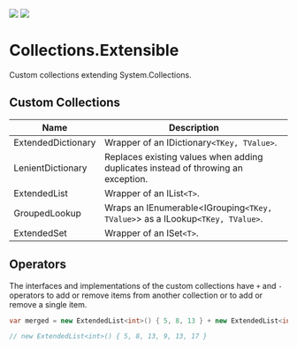 ![](https://img.shields.io/github/license/Woody230/CSharpExtensions)
[![](https://img.shields.io/nuget/v/Woody230.Collections.Extensible)](https://www.nuget.org/packages/Woody230.Collections.Extensible)

# Collections.Extensible

Custom collections extending System.Collections.

## Custom Collections

| Name | Description |
| --- | --- |
| ExtendedDictionary | Wrapper of an IDictionary`<TKey, TValue>`. |
| LenientDictionary | Replaces existing values when adding duplicates instead of throwing an exception. |
| ExtendedList | Wrapper of an IList`<T>`. | 
| GroupedLookup | Wraps an IEnumerable<IGrouping`<TKey, TValue>`> as a ILookup`<TKey, TValue>`. |
| ExtendedSet | Wrapper of an ISet`<T>`. |

## Operators
The interfaces and implementations of the custom collections have `+` and `-` operators to add or remove items from another collection or to add or remove a single item.

```c#
var merged = new ExtendedList<int>() { 5, 8, 13 } + new ExtendedList<int>() { 9, 13, 17 };

// new ExtendedList<int>() { 5, 8, 13, 9, 13, 17 }
```